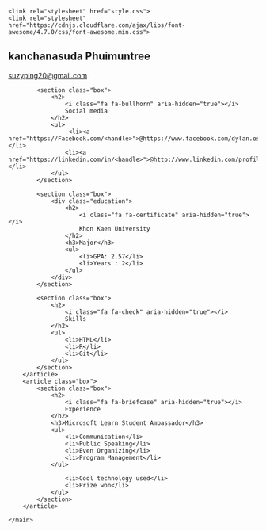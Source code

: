 <!DOCTYPE html>
<html lang="en">
<head>
    <meta charset="UTF-8">
    <meta http-equiv="X-UA-Compatible" content="IE=edge">
    <meta name="viewport" content="width=device-width, initial-scale=1.0">
    <title>Resume</title>

    <link rel="stylesheet" href="style.css">
    <link rel="stylesheet" href="https://cdnjs.cloudflare.com/ajax/libs/font-awesome/4.7.0/css/font-awesome.min.css">
</head>
<body>
    <main>
        <article class="box">
            <h1>kanchanasuda Phuimuntree</h1>
         <div><a href="mailto:your.email@example.com">suzyping20@gmail.com</a></div>
            
            <section class="box">
                <h2>
                    <i class="fa fa-bullhorn" aria-hidden="true"></i>
                    Social media
                </h2>
                <ul>
                     <li><a href="https://Facebook.com/<handle>">@https://www.facebook.com/dylan.osim.3</a></li>
                    <li><a href="https://linkedin.com/in/<handle>">@http://www.linkedin.com/profile/edit/honor</a></li>
                </ul>    
            </section>
            
            <section class="box">
                <div class="education">
                    <h2>
                        <i class="fa fa-certificate" aria-hidden="true"></i>
                        Khon Kaen University
                    </h2>
                    <h3>Major</h3>
                    <ul>
                        <li>GPA: 2.57</li>
                        <li>Years : 2</li>
                    </ul>
                </div>
            </section>

            <section class="box">
                <h2>
                    <i class="fa fa-check" aria-hidden="true"></i>
                    Skills
                </h2>
                <ul>
                    <li>HTML</li>
                    <li>R</li>
                    <li>Git</li>
                </ul>
            </section>
        </article>
        <article class="box">
            <section class="box">
                <h2>
                    <i class="fa fa-briefcase" aria-hidden="true"></i>
                    Experience
                </h2>
                <h3>Microsoft Learn Student Ambassador</h3>
                <ul>
                    <li>Communication</li>
                    <li>Public Speaking</li>
                    <li>Even Organizing</li>
                    <li>Program Management</li>
                </ul>
           
                    <li>Cool technology used</li>
                    <li>Prize won</li>
                </ul>
            </section>
        </article>
    
    </main>
</body>
</html>

